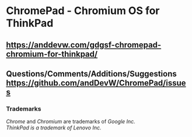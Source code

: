 # ChromePad - Chromium OS for ThinkPad #  
## https://anddevw.com/gdgsf-chromepad-chromium-for-thinkpad/ ## 

## Questions/Comments/Additions/Suggestions https://github.com/andDevW/ChromePad/issues ##
   
 
       
### Trademarks

*Chrome* and *Chromium* are trademarks of *Google Inc.*     
*ThinkPad is a trademark of Lenovo Inc.*  
